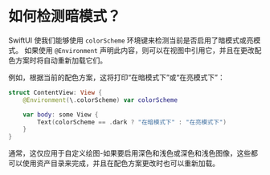 如何检测暗模式？
===

SwiftUI 使我们能够使用 `colorScheme` 环境键来检测当前是否启用了暗模式或亮模式。 如果使用 `@Environment` 声明此内容，则可以在视图中引用它，并且在更改配色方案时将自动重新加载它们。

例如，根据当前的配色方案，这将打印“在暗模式下”或“在亮模式下”：

```swift
struct ContentView: View {
    @Environment(\.colorScheme) var colorScheme

    var body: some View {
        Text(colorScheme == .dark ? "在暗模式下" : "在亮模式下")
    }
}
```

通常，这仅应用于自定义绘图-如果要启用深色和浅色或深色和浅色图像，这些都可以使用资产目录来完成，并且在配色方案更改时也可以重新加载。